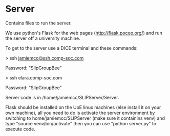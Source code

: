 # Server
Contains files to run the server.

We use python's Flask for the web pages (http://flask.pocoo.org/) and run the server off a university machine.

To get to the server use a DICE terminal and these commands:

\> ssh jamiemcc@ssh.comp-soc.com

Password: "SlipGroupBee"

\> ssh elara.comp-soc.com 

Password: "SlipGroupBee"

Server code is in  /home/jamiemcc/SLIPServer/Server.

Flask should be installed on the UoE linux machines (else install it on your own machine), all you need to do is activate the server environment by switching to home/jamiemcc/SLIPServer (make sure it containins venv) and type "source venv/bin/activate" then you can use "python server.py" to execute code.
